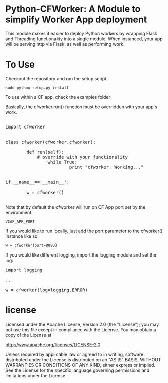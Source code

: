 Python-CFWorker: A Module to simplify Worker App deployment
================================================================================

This module makes it easier to deploy Python workers by wrapping Flask and Threading
functionality into a single module. When instanced, your app will be serving http
via Flask, as well as performing work. 

To Use
================================================================================

Checkout the repository and run the setup script

```
sudo python setup.py install
```

To use within a CF app, check the examples folder

Basically, the cfworker.run() function must be overridden with your app's
work.

<pre>

import cfworker


class cfworker(cfworker.cfworker):

        def run(self):
	        # override with your functionality
                while True:
                        print "cfworker: Working..."


if __name__=='__main__':

        w = cfworker()

</pre>


Note that by default the cfworker will run on CF App port set by the environment:

```
VCAP_APP_PORT
```

If you would like to run locally, just add the port parameter to the cfworker() 
instance like so:

```
w = cfworker(port=8080)
```

If you would like different logging, import the logging module and set the log:

<pre>
import logging

...

w = cfworker(log=logging.ERROR)
</pre>


license
================================================================================

Licensed under the Apache License, Version 2.0 (the "License");
you may not use this file except in compliance with the License.
You may obtain a copy of the License at

<http://www.apache.org/licenses/LICENSE-2.0>

Unless required by applicable law or agreed to in writing, software
distributed under the License is distributed on an "AS IS" BASIS,
WITHOUT WARRANTIES OR CONDITIONS OF ANY KIND, either express or implied.
See the License for the specific language governing permissions and
limitations under the License.

